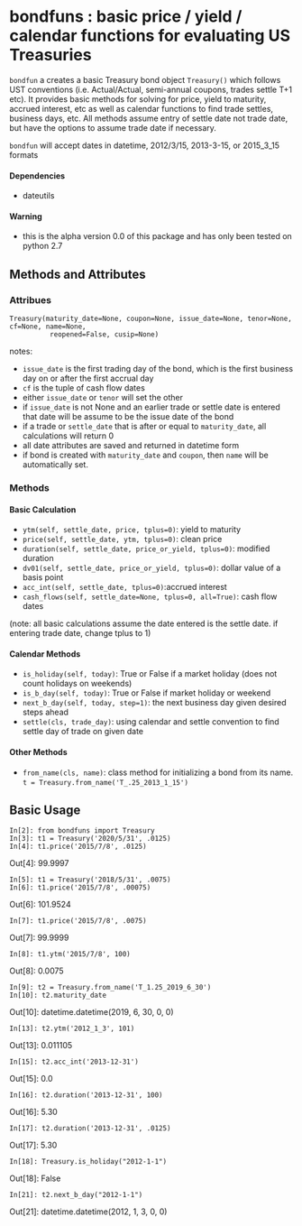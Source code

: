 # bondfuns : basic price / yield / calendar functions for evaluating US Treasuries

`bondfun` a creates a basic Treasury bond object `Treasury()` which follows UST conventions (i.e. Actual/Actual, semi-annual coupons, trades settle T+1 etc). It provides basic methods for solving for price, yield to maturity, accrued interest, etc as well as calendar functions to find trade settles, business days, etc. All methods assume entry of settle date not trade date, but have the options to assume trade date if necessary. 

`bondfun` will accept dates in datetime, 2012/3/15, 2013-3-15, or 2015_3_15 formats

#### Dependencies
- dateutils

#### Warning
- this is the alpha version 0.0 of this package and has only been tested on python 2.7

## Methods and Attributes
### Attribues
```
Treasury(maturity_date=None, coupon=None, issue_date=None, tenor=None, cf=None, name=None,
          reopened=False, cusip=None)
```
notes: 
- `issue_date` is the first trading day of the bond, which is the first business day on or after the first accrual day
- `cf` is the tuple of cash flow dates
- either `issue_date` or `tenor` will set the other
- if `issue_date` is not None and an earlier trade or settle date is entered that date will be assume to be the issue date of the bond
- if a trade or `settle_date` that is after or equal to `maturity_date`, all calculations will return 0
- all date attributes are saved and returned in datetime form
- if bond is created with `maturity_date` and `coupon`, then `name` will be automatically set.

### Methods

#### Basic Calculation 
- `ytm(self, settle_date, price, tplus=0)`: yield to maturity
- `price(self, settle_date, ytm, tplus=0)`: clean price
- `duration(self, settle_date, price_or_yield, tplus=0)`: modified duration
- `dv01(self, settle_date, price_or_yield, tplus=0)`: dollar value of a basis point
- `acc_int(self, settle_date, tplus=0)`:accrued interest
- `cash_flows(self, settle_date=None, tplus=0, all=True)`: cash flow dates

(note: all basic calculations assume the date entered is the settle date. if entering trade date, change tplus to 1)

#### Calendar Methods
- `is_holiday(self, today)`: True or False if a market holiday (does not count holidays on weekends)
- `is_b_day(self, today)`: True or False if market holiday or weekend
- `next_b_day(self, today, step=1)`: the next business day given desired steps ahead
- `settle(cls, trade_day)`: using calendar and settle convention to find settle day of trade on given date

#### Other Methods
- `from_name(cls, name)`: class method for initializing a bond from its name. `t = Treasury.from_name('T_.25_2013_1_15')`

## Basic Usage
```
In[2]: from bondfuns import Treasury
In[3]: t1 = Treasury('2020/5/31', .0125)
In[4]: t1.price('2015/7/8', .0125)
```
Out[4]: 99.9997
```
In[5]: t1 = Treasury('2018/5/31', .0075)
In[6]: t1.price('2015/7/8', .00075)
```
Out[6]: 101.9524
```
In[7]: t1.price('2015/7/8', .0075)
```
Out[7]: 99.9999
```
In[8]: t1.ytm('2015/7/8', 100)
```
Out[8]: 0.0075
```
In[9]: t2 = Treasury.from_name('T_1.25_2019_6_30')
In[10]: t2.maturity_date
```
Out[10]: datetime.datetime(2019, 6, 30, 0, 0)
```
In[13]: t2.ytm('2012_1_3', 101)
```
Out[13]: 0.011105
```
In[15]: t2.acc_int('2013-12-31')
```
Out[15]: 0.0
```
In[16]: t2.duration('2013-12-31', 100)
```
Out[16]: 5.30
```
In[17]: t2.duration('2013-12-31', .0125)
```
Out[17]: 5.30
```
In[18]: Treasury.is_holiday("2012-1-1")
```
Out[18]: False
```
In[21]: t2.next_b_day("2012-1-1")
```
Out[21]: datetime.datetime(2012, 1, 3, 0, 0)

